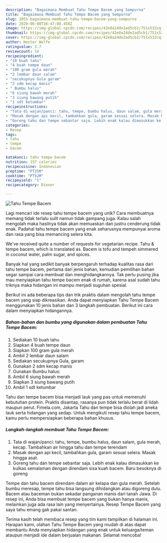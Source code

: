 ```yaml
---
description: "Bagaimana Membuat Tahu Tempe Bacem yang Sempurna"
title: "Bagaimana Membuat Tahu Tempe Bacem yang Sempurna"
slug: 3055-bagaimana-membuat-tahu-tempe-bacem-yang-sempurna
date: 2020-06-08T16:47:08.458Z
image: https://img-global.cpcdn.com/recipes/42e0a24de2ad5cb1/751x532cq70/tahu-tempe-bacem-foto-resep-utama.jpg
thumbnail: https://img-global.cpcdn.com/recipes/42e0a24de2ad5cb1/751x532cq70/tahu-tempe-bacem-foto-resep-utama.jpg
cover: https://img-global.cpcdn.com/recipes/42e0a24de2ad5cb1/751x532cq70/tahu-tempe-bacem-foto-resep-utama.jpg
author: Hester Wolfe
ratingvalue: 3.7
reviewcount: 14
recipeingredient:
- "10 buah tahu"
- "4 buah tempe daun"
- "100 gram gula merah"
- "2 lembar daun salam"
- "secukupnya Gula garam"
- "2 sdm kecap manis"
- " Bumbu halus"
- "6 siung bawah merah"
- "3 siung bawang putih"
- "1 sdt ketumbar"
recipeinstructions:
- "Tata di wajan/panci: tahu, tempe, bumbu halus, daun salam, gula merah, kecap. Tambahkan air hingga tahu dan tempe terendam"
- "Masak dengan api kecil, tambahkan gula, garam sesuai selera. Masak hingga asat."
- "Goreng tahu dan tempe sebantar saja. Lebih enak kalau dimasukkan ke kulkas semalaman dengan direndam sisa kuah bacem. Baru besoknya di goreng"
categories:
- Resep
tags:
- tahu
- tempe
- bacem

katakunci: tahu tempe bacem 
nutrition: 157 calories
recipecuisine: Indonesian
preptime: "PT25M"
cooktime: "PT52M"
recipeyield: "1"
recipecategory: Dinner

---
```



![Tahu Tempe Bacem](https://img-global.cpcdn.com/recipes/42e0a24de2ad5cb1/751x532cq70/tahu-tempe-bacem-foto-resep-utama.jpg)

Lagi mencari ide resep tahu tempe bacem yang unik? Cara membuatnya memang tidak terlalu sulit namun tidak gampang juga. Kalau salah mengolah maka hasilnya tidak akan memuaskan dan justru cenderung tidak enak. Padahal tahu tempe bacem yang enak seharusnya mempunyai aroma dan rasa yang bisa memancing selera kita.

We&#39;ve received quite a number of requests for vegetarian recipe. Tahu &amp; tempe bacem, which is translated as. Bacem is tofu and tempeh simmered in coconut water, palm sugar, and spices.

Banyak hal yang sedikit banyak berpengaruh terhadap kualitas rasa dari tahu tempe bacem, pertama dari jenis bahan, kemudian pemilihan bahan segar sampai cara membuat dan menghidangkannya. Tak perlu pusing jika mau menyiapkan tahu tempe bacem enak di rumah, karena asal sudah tahu triknya maka hidangan ini mampu menjadi suguhan spesial.


Berikut ini ada beberapa tips dan trik praktis dalam mengolah tahu tempe bacem yang siap dikreasikan. Anda dapat menyiapkan Tahu Tempe Bacem menggunakan 10 jenis bahan dan 3 langkah pembuatan. Berikut ini cara dalam menyiapkan hidangannya.

<!--inarticleads1-->

##### Bahan-bahan dan bumbu yang digunakan dalam pembuatan Tahu Tempe Bacem:

1. Sediakan 10 buah tahu
1. Siapkan 4 buah tempe daun
1. Siapkan 100 gram gula merah
1. Ambil 2 lembar daun salam
1. Sediakan secukupnya Gula, garam
1. Gunakan 2 sdm kecap manis
1. Gunakan  Bumbu halus:
1. Ambil 6 siung bawah merah
1. Siapkan 3 siung bawang putih
1. Ambil 1 sdt ketumbar


Tahu dan tempe bacem bisa menjadi lauk yang pas untuk memenuhi kebutuhan protein. Praktis disantap, rasanya pun tidak terlalu berat di lidah maupun perut. Fimela.com, Jakarta Tahu dan tempe bisa diolah jadi aneka lauk serta hidangan yang sedap. Untuk mengikuti resep tahu tempe bacem, kamu perlu mempersiapkan beberapa bahan khusus. 

<!--inarticleads2-->

##### Langkah-langkah membuat Tahu Tempe Bacem:

1. Tata di wajan/panci: tahu, tempe, bumbu halus, daun salam, gula merah, kecap. Tambahkan air hingga tahu dan tempe terendam
1. Masak dengan api kecil, tambahkan gula, garam sesuai selera. Masak hingga asat.
1. Goreng tahu dan tempe sebantar saja. Lebih enak kalau dimasukkan ke kulkas semalaman dengan direndam sisa kuah bacem. Baru besoknya di goreng


Tempe dan tahu bacem direndam dalam air kelapa dan gula merah. Setelah bumbu meresap, tempe tahu bisa langsung dihidangkan atau digoreng dulu. Bacem atau baceman bukan sekadar panganan manis dari tanah Jawa. Di resep ini, Anda bisa membuat tempe bacem yang bukan hanya manis, melainkan juga ada rasa lain yang menyertainya. Resep Tempe Bacem yang saya tahu emang gak pakai santan. 

Terima kasih telah membaca resep yang tim kami tampilkan di halaman ini. Harapan kami, olahan Tahu Tempe Bacem yang mudah di atas dapat membantu Anda menyiapkan hidangan yang enak untuk keluarga/teman ataupun menjadi ide dalam berjualan makanan. Selamat mencoba!
